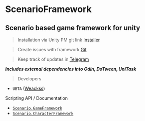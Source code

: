 # ScenarioFramework
## Scenario based game framework for unity

>Installation via Unity PM git link [Installer](https://github.com/UBTA/ScenarioFramework.git?path=Assets/Installer)

>Create issues with framework [Git](https://github.com/UBTA/ScenarioFramework/issues)

>Keep track of updates in [Telegram](https://t.me/AveragePetEnjoyers)

***Includes external dependencies into Odin, DoTween, UniTask***

>Developers
* `UBTA` ([Weackss](https://github.com/UBTA))


Scripting API / Documentation

* [`Scenario.GameFramework`](Assets/GameFramework/README.md)
* [`Scenario.CharacterFramework`](Assets/CharacterFramework/README.md)
